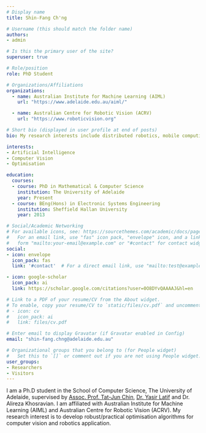 ```yaml
---
# Display name
title: Shin-Fang Ch'ng

# Username (this should match the folder name)
authors:
- admin

# Is this the primary user of the site?
superuser: true

# Role/position
role: PhD Student

# Organizations/Affiliations
organizations:
  - name: Australian Institute for Machine Learning (AIML)
    url: "https://www.adelaide.edu.au/aiml/"

  - name: Australian Centre for Robotic Vision (ACRV) 
    url: "https://www.roboticvision.org"

# Short bio (displayed in user profile at end of posts)
bio: My research interests include distributed robotics, mobile computing and programmable matter.

interests:
- Artificial Intelligence
- Computer Vision
- Optimisation

education:
  courses:
  - course: PhD in Mathematical & Computer Science
    institution: The University of Adelaide
    year: Present
  - course: BEng(Hons) in Electronic Systems Engineering
    institution: Sheffield Hallan University
    year: 2013

# Social/Academic Networking
# For available icons, see: https://sourcethemes.com/academic/docs/page-builder/#icons
#   For an email link, use "fas" icon pack, "envelope" icon, and a link in the
#   form "mailto:your-email@example.com" or "#contact" for contact widget.
social:
- icon: envelope
  icon_pack: fas
  link: '#contact'  # For a direct email link, use "mailto:test@example.org".

- icon: google-scholar
  icon_pack: ai
  link: https://scholar.google.com/citations?user=0O8DYvQAAAAJ&hl=en

# Link to a PDF of your resume/CV from the About widget.
# To enable, copy your resume/CV to `static/files/cv.pdf` and uncomment the lines below.
# - icon: cv
#   icon_pack: ai
#   link: files/cv.pdf

# Enter email to display Gravatar (if Gravatar enabled in Config)
email: "shin-fang.chng@adelaide.edu.au"

# Organizational groups that you belong to (for People widget)
#   Set this to `[]` or comment out if you are not using People widget.
user_groups:
- Researchers
- Visitors
---
```


I am a Ph.D student in the School of Computer Science, The University of Adelaide, supervised by [Assoc. Prof. Tat-Jun Chin](https://cs.adelaide.edu.au/~tjchin/doku.php?id=start), [Dr. Yasir Latif](http://ylatif.github.io)  and Dr. Alireza Khosravian. I am affiliated with Australian Institute for Machine Learning (AIML) and Australian Centre for Robotic Vision (ACRV). My research interest is to develop robust/practical optimisation algorithms for computer vision and robotics application.
